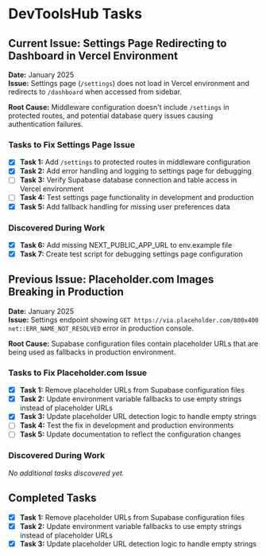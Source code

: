 # DevToolsHub Tasks

## Current Issue: Settings Page Redirecting to Dashboard in Vercel Environment

**Date:** January 2025  
**Issue:** Settings page (`/settings`) does not load in Vercel environment and redirects to `/dashboard` when accessed from sidebar.

**Root Cause:** Middleware configuration doesn't include `/settings` in protected routes, and potential database query issues causing authentication failures.

### Tasks to Fix Settings Page Issue

- [x] **Task 1:** Add `/settings` to protected routes in middleware configuration
- [x] **Task 2:** Add error handling and logging to settings page for debugging
- [ ] **Task 3:** Verify Supabase database connection and table access in Vercel environment
- [ ] **Task 4:** Test settings page functionality in development and production
- [x] **Task 5:** Add fallback handling for missing user preferences data

### Discovered During Work

- [x] **Task 6:** Add missing NEXT_PUBLIC_APP_URL to env.example file
- [x] **Task 7:** Create test script for debugging settings page configuration

## Previous Issue: Placeholder.com Images Breaking in Production

**Date:** January 2025  
**Issue:** Settings endpoint showing `GET https://via.placeholder.com/800x400 net::ERR_NAME_NOT_RESOLVED` error in production console.

**Root Cause:** Supabase configuration files contain placeholder URLs that are being used as fallbacks in production environment.

### Tasks to Fix Placeholder.com Issue

- [x] **Task 1:** Remove placeholder URLs from Supabase configuration files
- [x] **Task 2:** Update environment variable fallbacks to use empty strings instead of placeholder URLs
- [x] **Task 3:** Update placeholder URL detection logic to handle empty strings
- [ ] **Task 4:** Test the fix in development and production environments
- [ ] **Task 5:** Update documentation to reflect the configuration changes

### Discovered During Work

*No additional tasks discovered yet.*

## Completed Tasks

- [x] **Task 1:** Remove placeholder URLs from Supabase configuration files
- [x] **Task 2:** Update environment variable fallbacks to use empty strings instead of placeholder URLs  
- [x] **Task 3:** Update placeholder URL detection logic to handle empty strings
